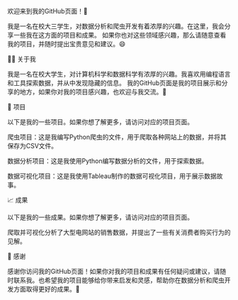 欢迎来到我的GitHub页面！👋

我是一名在校大三学生，对数据分析和爬虫开发有着浓厚的兴趣。在这里，我会分享一些我在这方面的项目和成果。
如果你也对这些领域感兴趣，那么请随意查看我的项目，并随时提出宝贵意见和建议。😄

👨‍💻 关于我

我是一名在校大学生，对计算机科学和数据科学有浓厚的兴趣。我喜欢用编程语言和工具探索数据，并从中发现隐藏的信息。
我的GitHub页面是我的项目展示和分享的地方，如果你对我的项目感兴趣，也欢迎与我交流。💬

🚀 项目

以下是我的一些项目。如果你想了解更多，请访问对应的项目页面。

爬虫项目：这是我编写Python爬虫的文件，用于爬取各种网站上的数据，并将其保存为CSV文件。

数据分析项目：这是我使用Python编写数据分析的文件，用于探索数据。

数据可视化项目：这是我使用Tableau制作的数据可视化项目，用于展示数据故事。

📈 成果

以下是我的一些成果。如果你想了解更多，请访问对应的项目页面。

爬取并可视化分析了大型电网站的销售数据，并提出了一些有关消费者购买行为的见解。


🙏 感谢

感谢你访问我的GitHub页面！如果你对我的项目和成果有任何疑问或建议，请随时联系我。也希望我的项目能够给你带来启发和灵感，帮助你在数据分析和爬虫开发方面取得更好的成果。💪
